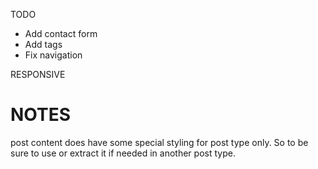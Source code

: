 TODO
- Add contact form
- Add tags
- Fix navigation



RESPONSIVE

# NOTES
post content does have some special styling for post type only.
So to be sure to use or extract it if needed in another post type.
